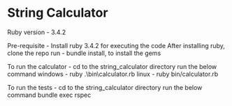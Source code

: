 # String Calculator

Ruby version - 3.4.2

Pre-requisite - 
  Install ruby 3.4.2 for executing the code
  After installing ruby, clone the repo
  run - bundle install, to install the gems

To run the calculator -
  cd to the string_calculator directory
  run the below command
    windows - ruby .\bin\calculator.rb
    linux   - ruby bin/calculator.rb

To run the tests -
  cd to the string_calculator directory
  run the below command
    bundle exec rspec